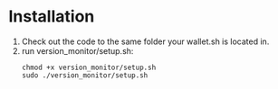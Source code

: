# Installation

1) Check out the code to the same folder your wallet.sh is located in.
2) run version_monitor/setup.sh:
    ```
    chmod +x version_monitor/setup.sh
    sudo ./version_monitor/setup.sh
    ```
    
    